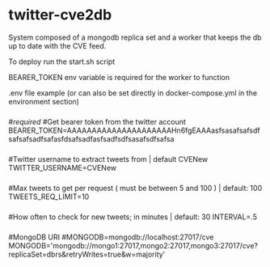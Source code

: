 # twitter-cve2db
System composed of a mongodb replica set and a worker that keeps the db up to date with the CVE feed.

To deploy run the start.sh script

BEARER_TOKEN env variable is required for the worker to function

.env file example (or can also be set directly in docker-compose.yml in the environment section)
###
#*required*
#Get bearer token from the twitter account 
BEARER_TOKEN=AAAAAAAAAAAAAAAAAAAAAHn6fgEAAAasfsasafsafsdfsafsafsadfsafasfdsafsadfasfsadfsdfsasafsdfsafsa
###
#Twitter username to extract tweets from | default CVENew
TWITTER_USERNAME=CVENew
###
#Max tweets to get per request ( must be between 5 and 100 ) | default: 100
TWEETS_REQ_LIMIT=10
###
#How often to check for new tweets; in minutes | default: 30
INTERVAL=.5
###
#MongoDB URI
#MONGODB=mongodb://localhost:27017/cve
MONGODB='mongodb://mongo1:27017,mongo2:27017,mongo3:27017/cve?replicaSet=dbrs&retryWrites=true&w=majority'
